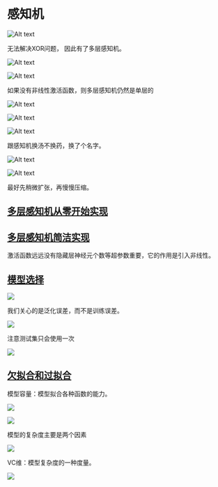<!--
 * @Author       : JonnyZhang 71881972+jonnyzhang02@users.noreply.github.com
 * @LastEditTime : 2023-07-22 16:36
 * @FilePath     : \d2l-zh-pytorch\chapter_multilayer-perceptrons\.md
 * 
 * coded by ZhangYang@BUPT, my email is zhangynag0207@bupt.edu.cn
-->
# 感知机

![Alt text](./assets/image.png)

无法解决XOR问题， 因此有了多层感知机。

![Alt text](./assets/image2.png)

![Alt text](./assets/image3.png)

如果没有非线性激活函数，则多层感知机仍然是单层的

![Alt text](./assets/image-5.png)

![Alt text](./assets/image-1.png)

![Alt text](./assets/image-2.png)

跟感知机换汤不换药，换了个名字。

![Alt text](./assets/image-3.png)

![Alt text](./assets/image-4.png)

最好先稍微扩张，再慢慢压缩。

## [多层感知机从零开始实现](./mlp-scratch.ipynb)

## [多层感知机简洁实现](./mlp-concise.ipynb)

激活函数远远没有隐藏层神经元个数等超参数重要，它的作用是引入非线性。

## [模型选择](./)

![](assets/2023-07-22-15-56-09.png)

我们关心的是泛化误差，而不是训练误差。

![](assets/2023-07-22-16-00-13.png)

注意测试集只会使用一次

![](assets/2023-07-22-16-09-36.png)

##  [欠拟合和过拟合](./)

模型容量：模型拟合各种函数的能力。

![](assets/2023-07-22-16-13-51.png)

![](assets/2023-07-22-16-17-06.png)


模型的复杂度主要是两个因素

![](assets/2023-07-22-16-34-04.png)


VC维：模型复杂度的一种度量。

![](assets/2023-07-22-16-36-45.png)

